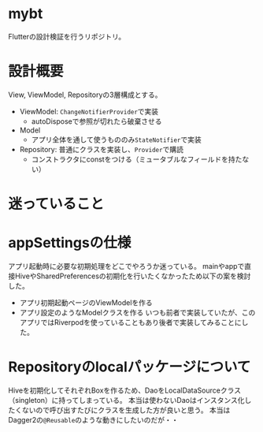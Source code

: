 # mybt
Flutterの設計検証を行うリポジトリ。

# 設計概要
View, ViewModel, Repositoryの3層構成とする。  
- ViewModel: `ChangeNotifierProvider`で実装
  - autoDisposeで参照が切れたら破棄させる
- Model
  - アプリ全体を通して使うもののみ`StateNotifier`で実装
- Repository: 普通にクラスを実装し、`Provider`で購読
  - コンストラクタにconstをつける（ミュータブルなフィールドを持たない）

# 迷っていること
# appSettingsの仕様
アプリ起動時に必要な初期処理をどこでやろうか迷っている。
mainやappで直接HiveやSharedPreferencesの初期化を行いたくなかったため以下の案を検討した。
- アプリ初期起動ページのViewModelを作る
- アプリ設定のようなModelクラスを作る
いつも前者で実装していたが、このアプリではRiverpodを使っていることもあり後者で実装してみることにした。

# Repositoryのlocalパッケージについて
Hiveを初期化してそれぞれBoxを作るため、DaoをLocalDataSourceクラス（singleton）に持ってしまっている。
本当は使わないDaoはインスタンス化したくないので呼び出すたびにクラスを生成した方が良いと思う。
本当はDagger2の`@Reusable`のような動きにしたいのだが・・

